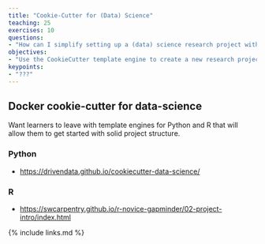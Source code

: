 ```yaml
---
title: "Cookie-Cutter for (Data) Science"
teaching: 25
exercises: 10
questions:
- "How can I simplify setting up a (data) science research project with Docker?"
objectives:
- "Use the CookieCutter template engine to create a new research project with Docker support."
keypoints:
- "???"
---
```

## Docker cookie-cutter for data-science

Want learners to leave with template engines for Python and R that will allow them to get started with solid project structure.

### Python
* https://drivendata.github.io/cookiecutter-data-science/

### R

* https://swcarpentry.github.io/r-novice-gapminder/02-project-intro/index.html

{% include links.md %}

